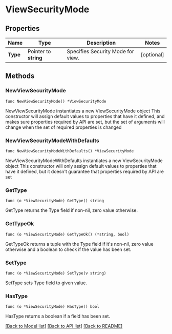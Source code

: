 # ViewSecurityMode

## Properties

Name | Type | Description | Notes
------------ | ------------- | ------------- | -------------
**Type** | Pointer to **string** | Specifies Security Mode for view. | [optional] 

## Methods

### NewViewSecurityMode

`func NewViewSecurityMode() *ViewSecurityMode`

NewViewSecurityMode instantiates a new ViewSecurityMode object
This constructor will assign default values to properties that have it defined,
and makes sure properties required by API are set, but the set of arguments
will change when the set of required properties is changed

### NewViewSecurityModeWithDefaults

`func NewViewSecurityModeWithDefaults() *ViewSecurityMode`

NewViewSecurityModeWithDefaults instantiates a new ViewSecurityMode object
This constructor will only assign default values to properties that have it defined,
but it doesn't guarantee that properties required by API are set

### GetType

`func (o *ViewSecurityMode) GetType() string`

GetType returns the Type field if non-nil, zero value otherwise.

### GetTypeOk

`func (o *ViewSecurityMode) GetTypeOk() (*string, bool)`

GetTypeOk returns a tuple with the Type field if it's non-nil, zero value otherwise
and a boolean to check if the value has been set.

### SetType

`func (o *ViewSecurityMode) SetType(v string)`

SetType sets Type field to given value.

### HasType

`func (o *ViewSecurityMode) HasType() bool`

HasType returns a boolean if a field has been set.


[[Back to Model list]](../README.md#documentation-for-models) [[Back to API list]](../README.md#documentation-for-api-endpoints) [[Back to README]](../README.md)



